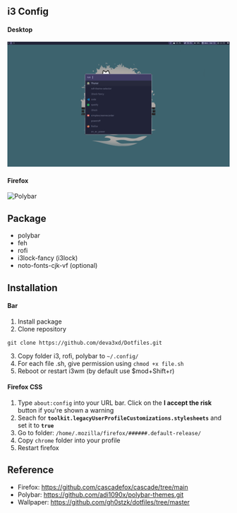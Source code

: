 
## i3 Config

#### Desktop
![Desktop](https://github.com/deva3xd/config/blob/main/screenshot/desktop.png?raw=true)

#### Firefox
![Polybar](https://github.com/deva3xd/config/blob/main/screenshot/firefox.png?raw=true)

## Package

- polybar
- feh
- rofi
- i3lock-fancy (i3lock)
- noto-fonts-cjk-vf (optional)

## Installation

#### Bar
1. Install package
2. Clone repository
```
git clone https://github.com/deva3xd/Dotfiles.git
```
3. Copy folder i3, rofi, polybar to `~/.config/`
4. For each file .sh, give permission using `chmod +x file.sh`
5. Reboot or restart i3wm (by default use $mod+Shift+r)

#### Firefox CSS
1. Type `about:config` into your URL bar. Click on the **I accept the risk** button if you're shown a warning
2. Seach for **`toolkit.legacyUserProfileCustomizations.stylesheets`** and set it to **`true`**
3. Go to folder: `/home/.mozilla/firefox/######.default-release/`
4. Copy `chrome` folder into your profile
5. Restart firefox

## Reference

- Firefox: https://github.com/cascadefox/cascade/tree/main
- Polybar: https://github.com/adi1090x/polybar-themes.git
- Wallpaper: https://github.com/gh0stzk/dotfiles/tree/master
